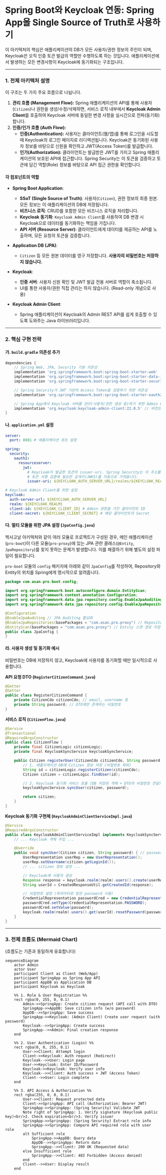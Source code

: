 # Spring Boot와 Keycloak 연동: Spring App을 Single Source of Truth로 사용하기

이 아키텍처의 핵심은 애플리케이션의 DB가 모든 사용자/권한 정보의 주인이 되며, Keycloak은 오직 인증 토큰 발급의 역할만 수행하도록 하는 것입니다. 애플리케이션에서 발생하는 모든 변경사항이 Keycloak에 동기화되는 구조입니다.

---

### 1. 전체 아키텍처 설명

이 구조는 두 가지 주요 흐름으로 나뉩니다.

1.  **관리 흐름 (Management Flow):** Spring 애플리케이션의 API를 통해 사용자(`Citizen`)나 권한을 생성/수정/삭제하면, 서비스 로직 내부에서 **Keycloak Admin Client**를 호출하여 Keycloak 서버에 동일한 변경 사항을 실시간으로 전파(동기화)합니다.
2.  **인증/인가 흐름 (Auth Flow):**
    *   **인증(Authentication):** 사용자는 클라이언트(웹/앱)를 통해 로그인을 시도할 때 Keycloak의 로그인 페이지로 리디렉션됩니다. Keycloak은 동기화된 사용자 정보를 바탕으로 신원을 확인하고 JWT(Access Token)를 발급합니다.
    *   **인가(Authorization):** 클라이언트는 발급받은 JWT를 가지고 Spring 애플리케이션의 보호된 API에 접근합니다. Spring Security는 이 토큰을 검증하고 토큰에 담긴 역할(Role) 정보를 바탕으로 API 접근 권한을 확인합니다.

#### 각 컴포넌트의 역할

*   **Spring Boot Application**:
    *   **SSoT (Single Source of Truth)**: 사용자(`Citizen`), 권한 정보의 최종 원본. 모든 정보는 이 애플리케이션의 DB에 저장됩니다.
    *   **비즈니스 로직**: CRUD를 포함한 모든 비즈니스 로직을 처리합니다.
    *   **Keycloak 동기화**: `Keycloak Admin Client`를 사용하여 DB 변경 시 Keycloak으로 데이터를 동기화하는 책임을 가집니다.
    *   **API 서버 (Resource Server)**: 클라이언트에게 데이터를 제공하는 API를 노출하며, 모든 요청의 토큰을 검증합니다.

*   **Application DB (JPA)**:
    *   `Citizen` 등 모든 원본 데이터를 영구 저장합니다. **사용자의 비밀번호는 저장하지 않습니다.**

*   **Keycloak**:
    *   **인증 서버**: 사용자 신원 확인 및 JWT 발급 전용 서버로 역할이 축소됩니다.
    *   UI를 통한 사용자/권한 직접 관리는 하지 않습니다. (Read-only 개념으로 사용)

*   **Keycloak Admin Client**:
    *   Spring 애플리케이션이 Keycloak의 Admin REST API를 쉽게 호출할 수 있도록 도와주는 Java 라이브러리입니다.

---

### 2. 핵심 구현 전략

#### 가. `build.gradle` 의존성 추가

```groovy
dependencies {
    // Spring Web, JPA, Security 기본 의존성
    implementation 'org.springframework.boot:spring-boot-starter-web'
    implementation 'org.springframework.boot:spring-boot-starter-data-jpa'
    implementation 'org.springframework.boot:spring-boot-starter-security'

    // Spring Security가 JWT 기반의 Access Token을 검증하기 위한 의존성
    implementation 'org.springframework.boot:spring-boot-starter-oauth2-resource-server'

    // Spring App에서 Keycloak 서버를 관리(사용자/권한 생성 등)하기 위한 Admin Client
    implementation 'org.keycloak:keycloak-admin-client:22.0.5' // 버전은 Keycloak 서버와 호환되는 버전을 사용
}
```

#### 나. `application.yml` 설정

```yaml
server:
  port: 8081 # 애플리케이션 포트 설정

spring:
  security:
    oauth2:
      resourceserver:
        jwt:
          # Keycloak이 발급한 토큰의 issuer-uri. Spring Security는 이 주소를 통해
          # 토큰 서명 검증에 필요한 공개키(JWKS)를 자동으로 가져옵니다.
          issuer-uri: ${KEYCLOAK_AUTH_SERVER_URL}/realms/${KEYCLOAK_REALM}

# Keycloak Admin Client를 위한 설정
keycloak:
  auth-server-url: ${KEYCLOAK_AUTH_SERVER_URL}
  realm: ${KEYCLOAK_REALM}
  client-id: ${KEYCLOAK_CLIENT_ID} # Admin 권한을 가진 클라이언트 ID
  client-secret: ${KEYCLOAK_CLIENT_SECRET} # 해당 클라이언트의 Secret
```

#### 다. 멀티 모듈을 위한 JPA 설정 (`JpaConfig.java`)

헥사고날 아키텍처와 같이 여러 모듈로 프로젝트가 구성된 경우, 메인 애플리케이션(`pro-boot`)이 다른 모듈(`pro-proxy`)에 있는 JPA 관련 클래스(`@Entity`, `JpaRepository`)를 찾지 못하는 문제가 발생합니다. 이를 해결하기 위해 별도의 설정 파일이 필요합니다.

`pro-boot` 모듈의 `config` 패키지에 아래와 같이 `JpaConfig`를 작성하여, Repository와 Entity의 위치를 Spring에게 명시적으로 알려줍니다.

```java
package com.asan.pro.boot.config;

import org.springframework.boot.autoconfigure.domain.EntityScan;
import org.springframework.context.annotation.Configuration;
import org.springframework.data.jpa.repository.config.EnableJpaAuditing;
import org.springframework.data.jpa.repository.config.EnableJpaRepositories;

@Configuration
@EnableJpaAuditing // JPA Auditing 활성화
@EnableJpaRepositories(basePackages = "com.asan.pro.proxy") // Repository 스캔 경로 지정
@EntityScan(basePackages = "com.asan.pro.proxy") // Entity 스캔 경로 지정
public class JpaConfig {
}
```

#### 라. 사용자 생성 및 동기화 예시

비밀번호는 DB에 저장하지 않고, Keycloak에 사용자를 동기화할 때만 일시적으로 사용합니다.

**API 요청 DTO (`RegisterCitizenCommand.java`)**
```java
@Getter
@Setter
public class RegisterCitizenCommand {
    private CitizenCdo citizenCdo; // email, username 등
    private String password; // DTO에만 존재하는 비밀번호
}
```

**서비스 로직 (`CitizenFlow.java`)**
```java
@Service
@Transactional
@RequiredArgsConstructor
public class CitizenFlow {
    private final CitizenLogic citizenLogic;
    private final KeycloakSyncService keycloakSyncService;

    public Citizen registerUser(CitizenCdo citizenCdo, String password) {
        // 1. 애플리케이션 DB에 Citizen 정보 저장 (비밀번호 제외)
        String id = citizenLogic.registerCitizen(citizenCdo);
        Citizen citizen = citizenLogic.findUser(id);

        // 2. Keycloak 동기화 서비스 호출 (DB 저장된 객체 + DTO의 비밀번호 전달)
        keycloakSyncService.syncUser(citizen, password);

        return citizen;
    }
}
```

**Keycloak 동기화 구현체 (`KeycloakAdminClientServiceImpl.java`)**
```java
@Service
@RequiredArgsConstructor
public class KeycloakAdminClientServiceImpl implements KeycloakSyncService {
    // ... Keycloak 객체 주입 ...

    @Override
    public void syncUser(Citizen citizen, String password) { // password를 직접 파라미터로 받음
        UserRepresentation userRep = new UserRepresentation();
        userRep.setUsername(citizen.getLoginId());
        // ... citizen 정보 설정 ...

        // Keycloak에 사용자 생성
        Response response = keycloak.realm(realm).users().create(userRep);
        String userId = CreatedResponseUtil.getCreatedId(response);

        // 비밀번호 설정 (파라미터로 받은 password 사용)
        CredentialRepresentation passwordCred = new CredentialRepresentation();
        passwordCred.setType(CredentialRepresentation.PASSWORD);
        passwordCred.setValue(password);
        keycloak.realm(realm).users().get(userId).resetPassword(passwordCred);
    }
}
```

---

### 3. 전체 흐름도 (Mermaid Chart)

(흐름도는 기존과 동일하게 유효합니다)

```mermaid
sequenceDiagram
    actor Admin
    actor User
    participant Client as Client (Web/App)
    participant SpringApp as Spring App API
    participant AppDB as Application DB
    participant Keycloak as Keycloak

    %% 1. Role & User Registration %%
    rect rgba(0, 255, 0, 0.1)
        Admin->>SpringApp: Create citizen request (API call with DTO)
        SpringApp->>AppDB: Save citizen info (w/o password)
        AppDB-->>SpringApp: Save success
        SpringApp->>Keycloak: (Admin Client) Create user request (with password)
        Keycloak-->>SpringApp: Create success
        SpringApp-->>Admin: Final creation response
    end

    %% 2. User Authentication (Login) %%
    rect rgba(0, 0, 255, 0.1)
        User->>Client: Attempt login
        Client->>Keycloak: Auth request (Redirect)
        Keycloak-->>User: Login page
        User->>Keycloak: Enter ID/Password
        Keycloak->>Keycloak: Verify user info
        Keycloak-->>Client: Auth success + JWT (Access Token)
        Client-->>User: Login complete
    end

    %% 3. API Access & Authorization %%
    rect rgba(255, 0, 0, 0.1)
        User->>Client: Request protected data
        Client->>SpringApp: API call (Authorization: Bearer JWT)
        SpringApp->>SpringApp: (Spring Security) Validate JWT
        Note right of SpringApp: 1. Verify signature (Keycloak public key)<br/>2. Check expiration<br/>3. Verify issuer
        SpringApp->>SpringApp: (Spring Security) Extract role info
        SpringApp->>SpringApp: Compare API required role with user role
        alt Sufficient role
            SpringApp->>AppDB: Query data
            AppDB-->>SpringApp: Return data
            SpringApp-->>Client: 200 OK (Requested data)
        else Insufficient role
            SpringApp-->>Client: 403 Forbidden (Access denied)
        end
        Client-->>User: Display result
    end
```
